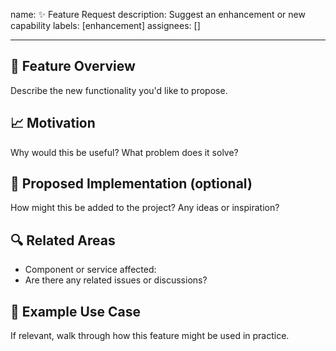 name: ✨ Feature Request
description: Suggest an enhancement or new capability
labels: [enhancement]
assignees: []

---

## 🌟 Feature Overview

Describe the new functionality you'd like to propose.

## 📈 Motivation

Why would this be useful? What problem does it solve?

## 🧩 Proposed Implementation (optional)

How might this be added to the project? Any ideas or inspiration?

## 🔍 Related Areas

- Component or service affected:
- Are there any related issues or discussions?

## 🧪 Example Use Case

If relevant, walk through how this feature might be used in practice.
